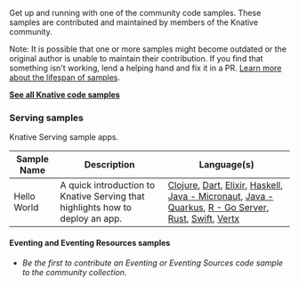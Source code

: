 Get up and running with one of the community code samples. These samples are
contributed and maintained by members of the Knative community.

Note: It is possible that one or more samples might become outdated or the
original author is unable to maintain their contribution. If you find that
something isn't working, lend a helping hand and fix it in a PR.
[Learn more about the lifespan of samples](../../contributing/DOCS-CONTRIBUTING.md).

[**See all Knative code samples**](../../docs/samples.md)

### Serving samples

Knative Serving sample apps.

| Sample Name | Description                                                                   | Language(s)                                                                                                                                                                                                                                                                                                                                                                                                                                                                                                                        |
| ----------- | ----------------------------------------------------------------------------- | ---------------------------------------------------------------------------------------------------------------------------------------------------------------------------------------------------------------------------------------------------------------------------------------------------------------------------------------------------------------------------------------------------------------------------------------------------------------------------------------------------------------------------------- |
| Hello World | A quick introduction to Knative Serving that highlights how to deploy an app. | [Clojure](./serving/helloworld-clojure/README.md), [Dart](./serving/helloworld-dart/README.md), [Elixir](./serving/helloworld-elixir/README.md), [Haskell](./serving/helloworld-haskell/README.md), [Java - Micronaut](./serving/helloworld-java-micronaut/README.md), [Java - Quarkus](./serving/helloworld-java-quarkus/README.md), [R - Go Server](./serving/helloworld-r/README.md), [Rust](./serving/helloworld-rust/README.md), [Swift](./serving/helloworld-swift/README.md), [Vertx](./serving/helloworld-vertx/README.md) |

#### Eventing and Eventing Resources samples

- _Be the first to contribute an Eventing or Eventing Sources code sample to the
  community collection._
